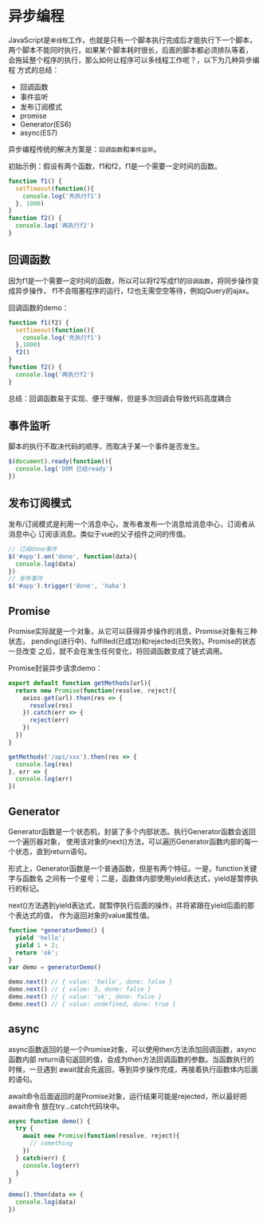 # 异步编程

JavaScript是`单线程`工作，也就是只有一个脚本执行完成后才能执行下一个脚本，
两个脚本不能同时执行，如果某个脚本耗时很长，后面的脚本都必须排队等着，
会拖延整个程序的执行，那么如何让程序可以多线程工作呢？，以下为几种异步编程
方式的总结：

* 回调函数
* 事件监听
* 发布订阅模式
* promise
* Generator(ES6)
* async(ES7)

异步编程传统的解决方案是：`回调函数`和`事件监听`。

初始示例：假设有两个函数，f1和f2，f1是一个需要一定时间的函数。

``` javascript
function f1() {
  setTimeout(function(){
    console.log('先执行f1')
  }, 1000)
}
function f2() {
  console.log('再执行f2')
}
```

## 回调函数

因为f1是一个需要一定时间的函数，所以可以将f2写成f1的`回调函数`，将同步操作变成异步操作，
f1不会阻塞程序的运行，f2也无需空空等待，例如jQuery的ajax。

回调函数的demo：

``` javascript
function f1(f2) {
  setTimeout(function(){
    console.log('先执行f1')
  },1000)
  f2()
}
function f2() {
  console.log('再执行f2')
}
```

总结：回调函数易于实现、便于理解，但是多次回调会导致代码高度耦合

## 事件监听

脚本的执行不取决代码的顺序，而取决于某一个事件是否发生。

``` javascript
$(document).ready(function(){
  console.log('DOM 已经ready')
})
```

## 发布订阅模式

发布/订阅模式是利用一个消息中心，发布者发布一个消息给消息中心，订阅者从消息中心
订阅该消息。类似于vue的父子组件之间的传值。

``` javascript
// 订阅done事件
$('#app').on('done', function(data){
  console.log(data)
})
// 发布事件
$('#app').trigger('done', 'haha')
```

## Promise

Promise实际就是一个对象，从它可以获得异步操作的消息，Promise对象有三种状态，
pending(进行中)、fulfilled(已成功)和rejected(已失败)。Promise的状态一旦改变
之后，就不会在发生任何变化，将回调函数变成了链式调用。

Promise封装异步请求demo：

``` javascript
export default function getMethods(url){
  return new Promise(function(resolve, reject){
    axios.get(url).then(res => {
      resolve(res)
    }).catch(err => {
      reject(err)
    })
  })
}

getMethods('/api/xxx').then(res => {
  console.log(res)
}, err => {
  console.log(err)
})
```

## Generator

Generator函数是一个状态机，封装了多个内部状态。执行Generator函数会返回一个遍历器对象，
使用该对象的next()方法，可以遍历Generator函数内部的每一个状态，直到return语句。

形式上，Generator函数是一个普通函数，但是有两个特征。一是，function关键字与函数名
之间有一个星号；二是，函数体内部使用yield表达式，yield是暂停执行的标记。

next()方法遇到yield表达式，就暂停执行后面的操作，并将紧跟在yield后面的那个表达式的值，
作为返回对象的value属性值。

``` javascript
function *generatorDemo() {
  yield 'hello';
  yield 1 + 2;
  return 'ok';
}
var demo = generatorDemo()

demo.next() // { value: 'hello', done: false }
demo.next() // { value: 3, done: false }
demo.next() // { value: 'ok', done: false }
demo.next() // { value: undefined, done: true }
```

## async

async函数返回的是一个Promise对象，可以使用then方法添加回调函数，async函数内部
return语句返回的值，会成为then方法回调函数的参数。当函数执行的时候，一旦遇到
await就会先返回，等到异步操作完成，再接着执行函数体内后面的语句。

await命令后面返回的是Promise对象，运行结果可能是rejected，所以最好把await命令
放在try...catch代码块中。

``` javascript
async function demo() {
  try {
    await new Promise(function(resolve, reject){
      // something
    })
  } catch(err) {
    console.log(err)
  }
}

demo().then(data => {
  console.log(data)
})
```
